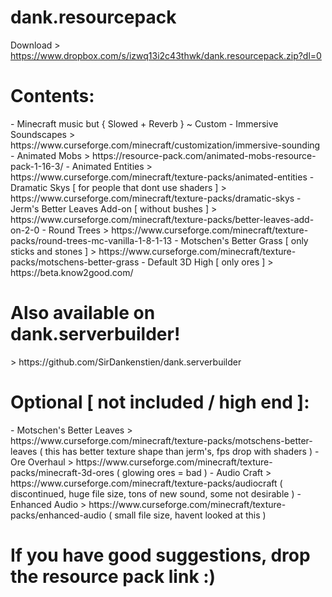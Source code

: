 # dank.resourcepack
Download > https://www.dropbox.com/s/izwq13i2c43thwk/dank.resourcepack.zip?dl=0

<h1> Contents: </h1>
- Minecraft music but { Slowed + Reverb } ~ Custom
- Immersive Soundscapes > https://www.curseforge.com/minecraft/customization/immersive-sounding
- Animated Mobs > https://resource-pack.com/animated-mobs-resource-pack-1-16-3/
- Animated Entities > https://www.curseforge.com/minecraft/texture-packs/animated-entities
- Dramatic Skys [ for people that dont use shaders ] > https://www.curseforge.com/minecraft/texture-packs/dramatic-skys
- Jerm's Better Leaves Add-on [ without bushes ] > https://www.curseforge.com/minecraft/texture-packs/better-leaves-add-on-2-0
- Round Trees > https://www.curseforge.com/minecraft/texture-packs/round-trees-mc-vanilla-1-8-1-13
- Motschen's Better Grass [ only sticks and stones ] > https://www.curseforge.com/minecraft/texture-packs/motschens-better-grass
- Default 3D High [ only ores ] > https://beta.know2good.com/

<h1> Also available on dank.serverbuilder! </h1>
> https://github.com/SirDankenstien/dank.serverbuilder

<h1> Optional [ not included / high end ]: </h1>
- Motschen's Better Leaves > https://www.curseforge.com/minecraft/texture-packs/motschens-better-leaves ( this has better texture shape than jerm's, fps drop with shaders )
- Ore Overhaul > https://www.curseforge.com/minecraft/texture-packs/minecraft-3d-ores ( glowing ores = bad )
- Audio Craft > https://www.curseforge.com/minecraft/texture-packs/audiocraft ( discontinued, huge file size, tons of new sound, some not desirable )
- Enhanced Audio > https://www.curseforge.com/minecraft/texture-packs/enhanced-audio ( small file size, havent looked at this )

<h1> If you have good suggestions, drop the resource pack link :) </h1>
